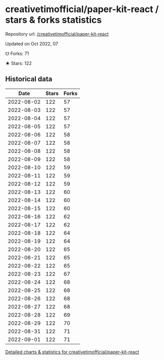 # creativetimofficial/paper-kit-react / stars & forks statistics

Repository url: [/creativetimofficial/paper-kit-react](https://github.com/creativetimofficial/paper-kit-react)

Updated on Oct 2022, 07

☋ Forks: 71

★ Stars: 122

## Historical data
| Date | Stars | Forks |
|------|-------|-------|
| 2022-08-02 | 122 | 57 | 
| 2022-08-03 | 122 | 57 | 
| 2022-08-04 | 122 | 57 | 
| 2022-08-05 | 122 | 57 | 
| 2022-08-06 | 122 | 58 | 
| 2022-08-07 | 122 | 58 | 
| 2022-08-08 | 122 | 58 | 
| 2022-08-09 | 122 | 58 | 
| 2022-08-10 | 122 | 59 | 
| 2022-08-11 | 122 | 59 | 
| 2022-08-12 | 122 | 59 | 
| 2022-08-13 | 122 | 60 | 
| 2022-08-14 | 122 | 60 | 
| 2022-08-15 | 122 | 60 | 
| 2022-08-16 | 122 | 62 | 
| 2022-08-17 | 122 | 62 | 
| 2022-08-18 | 122 | 64 | 
| 2022-08-19 | 122 | 64 | 
| 2022-08-20 | 122 | 65 | 
| 2022-08-21 | 122 | 65 | 
| 2022-08-22 | 122 | 65 | 
| 2022-08-23 | 122 | 67 | 
| 2022-08-24 | 122 | 68 | 
| 2022-08-25 | 122 | 68 | 
| 2022-08-26 | 122 | 68 | 
| 2022-08-27 | 122 | 68 | 
| 2022-08-28 | 122 | 69 | 
| 2022-08-29 | 122 | 70 | 
| 2022-08-31 | 122 | 71 | 
| 2022-09-01 | 122 | 71 | 


[Detailed charts & statistics for creativetimofficial/paper-kit-react](https://reviewgithub.com/rep/creativetimofficial/paper-kit-react)
